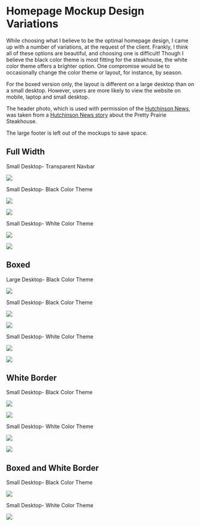 # Homepage Mockup Design Variations

While choosing what I believe to be the optimal homepage design, I came up with a number of variations, at the request of the client. Frankly, I think all of these options are beautiful, and choosing one is difficult! Though I believe the black color theme is most fitting for the steakhouse, the white color theme offers a brighter option. One compromise would be to occasionally change the color theme or layout, for instance, by season.<br>

For the boxed version only, the layout is different on a large desktop than on a small desktop. However, users are more likely to view the website on mobile, laptop and small desktop.<br>

The header photo, which is used with permission of the [Hutchinson News](http://www.hutchnews.com), was taken from a [Hutchinson News story](http://www.hutchnews.com/projects/progress/progress-a-small-town-s-prairie-survival-rodeo-just-part/article_3d11eaba-435c-5be2-8716-47b73a5e7558.html) about the Pretty Prairie Steakhouse. 

The large footer is left out of the mockups to save space.

## Full Width

Small Desktop- Transparent Navbar

![](images/mockup-variations/laptop-no-navbar.jpg)

Small Desktop- Black Color Theme

![](images/mockup-variations/small-desktop-black-theme-full-width.jpg)

![](images/mockup-variations/mobile-black-theme-full-width.jpg)

Small Desktop- White Color Theme

![](images/mockup-variations/small-desktop-white-theme-full-width.jpg)

![](images/mockup-variations/mobile-white-theme-full-width.jpg)

## Boxed

Large Desktop- Black Color Theme

![](images/mockup-variations/large-desktop-black-theme-boxed.jpg)

Small Desktop- Black Color Theme

![](images/mockup-variations/small-desktop-black-theme-boxed.jpg)

![](images/mockup-variations/mobile-black-theme-boxed.jpg)

Small Desktop- White Color Theme

![](images/mockup-variations/small-desktop-white-theme-boxed.jpg)

![](images/mockup-variations/mobile-white-theme-boxed.jpg)

## White Border

Small Desktop- Black Color Theme

![](images/mockup-variations/small-desktop-black-theme-white-border.jpg)

![](images/mockup-variations/mobile-black-theme-white-border.jpg)

Small Desktop- White Color Theme

![](images/mockup-variations/small-desktop-white-theme-white-border.jpg)

![](images/mockup-variations/mobile-white-theme-white-border.jpg)

## Boxed and White Border

Small Desktop- Black Color Theme

![](images/mockup-variations/small-desktop-black-theme-boxed-and-white-border.jpg)

Small Desktop- White Color Theme

![](images/mockup-variations/small-desktop-white-theme-boxed-and-white-border.jpg)
